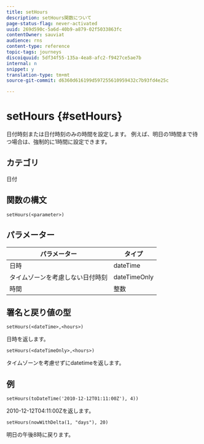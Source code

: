 ```yaml
---
title: setHours
description: setHours関数について
page-status-flag: never-activated
uuid: 269d590c-5a6d-40b9-a879-02f5033863fc
contentOwner: sauviat
audience: rns
content-type: reference
topic-tags: journeys
discoiquuid: 5df34f55-135a-4ea8-afc2-f9427ce5ae7b
internal: n
snippet: y
translation-type: tm+mt
source-git-commit: d6360d616199d597255610959432c7b93fd4e25c

---
```



# setHours {#setHours}

日付時刻または日付時刻のみの時間を設定します。 例えば、明日の1時間まで待つ場合は、強制的に1時間に設定できます。

## カテゴリ

日付

## 関数の構文

`setHours(<parameter>)`

## パラメーター

| パラメーター | タイプ |
|--- |--- |
| 日時 | dateTime |
| タイムゾーンを考慮しない日付時刻 | dateTimeOnly |
| 時間 | 整数 |

## 署名と戻り値の型

`setHours(<dateTime>,<hours>)`

日時を返します。

`setHours(<dateTimeOnly>,<hours>)`

タイムゾーンを考慮せずにdatetimeを返します。

## 例

`setHours(toDateTime('2010-12-12T01:11:00Z'), 4))`

2010-12-12T04:11:00Zを返します。

`setHours(nowWithDelta(1, "days"), 20)`

明日の午後8時に戻ります。
